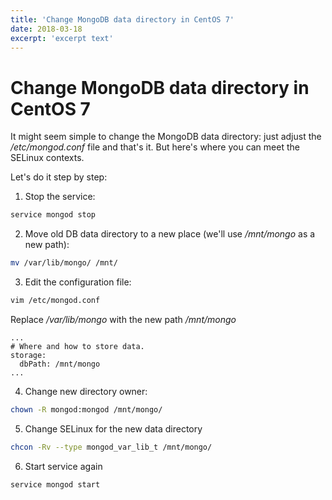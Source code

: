 ```yaml
---
title: 'Change MongoDB data directory in CentOS 7'
date: 2018-03-18
excerpt: 'excerpt text'
---
```

# Change MongoDB data directory in CentOS 7

It might seem simple to change the MongoDB data directory: just adjust the _/etc/mongod.conf_ file and that's it.
But here's where you can meet the SELinux contexts.

Let's do it step by step:
1. Stop the service:
```bash
service mongod stop
```
2. Move old DB data directory to a new place (we'll use _/mnt/mongo_ as a new path):
```bash
mv /var/lib/mongo/ /mnt/
```

3. Edit the configuration file:
```bash
vim /etc/mongod.conf
```
Replace _/var/lib/mongo_ with the new path _/mnt/mongo_
```
...
# Where and how to store data.
storage:
  dbPath: /mnt/mongo
...
```

4. Change new directory owner:
```bash
chown -R mongod:mongod /mnt/mongo/
```

5. Change SELinux for the new data directory
```bash
chcon -Rv --type mongod_var_lib_t /mnt/mongo/
```

6. Start service again
```bash
service mongod start
```
